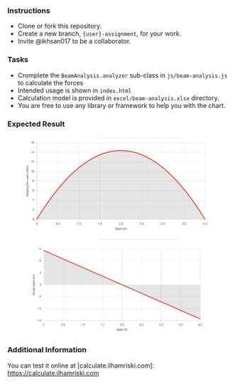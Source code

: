 ### Instructions

* Clone or fork this repository.
* Create a new branch, `{user}-assignment`, for your work.
* Invite @ikhsan017 to be a collaborator.

### Tasks

 * Cromplete the `BeamAnalysis.analyzer` sub-class in `js/beam-analysis.js` to calculate the forces
 * Intended usage is shown in `index.html`
 * Calculation model is provided in `excel/beam-analysis.xlsx` directory.
 * You are free to use any library or framework to help you with the chart.

### Expected Result

![Bending Moment Plot](images/bending-moment-plot.png)
![Shear Force Plot](images/shear-force-plot.png)


### Additional Information
You can test it online at [calculate.ilhamriski.com]: https://calculate.ilhamriski.com